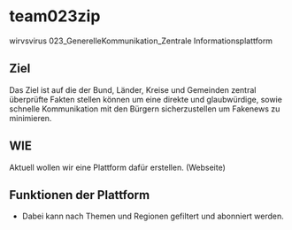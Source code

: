 # team023zip
wirvsvirus 023_GenerelleKommunikation_Zentrale Informationsplattform

## Ziel

Das Ziel ist auf die der Bund, Länder, Kreise und Gemeinden zentral überprüfte Fakten stellen können um eine direkte und glaubwürdige, sowie schnelle Kommunikation mit den Bürgern sicherzustellen um Fakenews zu minimieren. 

## WIE

Aktuell wollen wir eine Plattform dafür erstellen. (Webseite)

## Funktionen der Plattform

* Dabei kann nach Themen und Regionen gefiltert und abonniert werden.
